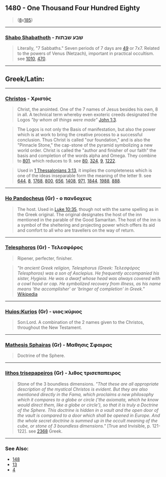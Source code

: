 ## 1480 - One Thousand Four Hundred Eighty
> ([8](8)x[185](185))

---

### [Shabo Shabathoth](/keys/ShBO.ShBThVTh) - שבע שבתות
> Literally, "7 Sabbaths." Seven periods of 7 days are [49](49) or 7x7. Related to the powers of Venus (Netzach), important in practical occultism. see [1010](1010), [470](470).

---

## Greek/Latin:

---

### [Christos](/greek?word=) - Χριστός
> Christ, the anointed. One of the 7 names of Jesus besides his own, 8 in all. A technical term whereby even exoteric creeds designated the Logos *"by whom all things were made"* [John 1:3](http://biblehub.com/john/1-3.htm).

> The Logos is not only the Basis of manifestation, but also the power which is at work to bring the creative process to a successful conclusion. Thus Christ is called "our foundation," and is also the "Pinnacle Stone," the cap-stone of the pyramid symbolizing a new world order. Christ is called the "author and finisher of our faith" the basis and completion of the words alpha and Omega. They combine to [801](801), which reduces to 9. see [80](80), [324](324), [9](9), [1222](1222).

> Used in [1 Thessalonians 3:13](http://biblehub.com/1_thessalonians/3-13.htm), it implies the completeness which is one of the ideas inseparable form the meaning of the letter 9. see [644](644), [8](8), [1768](1768), [800](800), [656](656), [1408](1408), [971](971), [1844](1844), [1988](1988), [888](888).

---

### [Ho Pandocheus](/greek?word=o+pandocheus) (Gr) - ο πανδοχευς
> The host. Used in [Luke 10:35](http://biblehub.com/luke/10-35.htm), though not with the same spelling as in the Greek original. The original designates the host of the inn mentioned in the parable of the Good Samaritan. The host of the inn is a symbol of the sheltering and projecting power which offers its aid and comfort to all who are travellers on the way of return.

---

### [Telesphoros](/greek?word=) (Gr) - Τελεσφόρος
> Ripener, perfecter, finisher.

> *"In ancient Greek religion, Telesphorus (Greek: Τελεσφόρος Telesphoros) was a son of Asclepius. He frequently accompanied his sister, Hygieia. He was a dwarf whose head was always covered with a cowl hood or cap. He symbolized recovery from illness, as his name means 'the accomplisher' or 'bringer of completion' in Greek."* [Wikipedia](https://en.wikipedia.org/wiki/Telesphorus_%28mythology%29)

---

### [Huios:Kurios](/greek?word=uios.kurios) (Gr) - υιος:κύριος
> Son:Lord. A combination of the 2 names given to the Christos, throughout the New Testament.

---

### [Mathesis Sphairas](/greek?word=mathhsis.sphairas) (Gr) - Μαθησις Σφαιρας
> Doctrine of the Sphere.

---

### [lithos trisepapeiros](/greek?word=lithos+trisepapeiros) (Gr) - λιθος τρισεπαπειρος
> Stone of the 3 boundless dimensions. *"That these are all appropriate description of the mystical Christos is evident. But they are also mentioned directly in the Fama, which proclaims a new philosophy which it compares to a globe or circle ('the axiomata, which he know would direct them, like a globe or circle'), so that it is truly a Doctrine of the Sphere. This doctrine is hidden in a vault and the open door of the vault is compared to a door which shall be opened in Europe. And the whole secret doctrine is summed up in the occult meaning of the cube, or stone of 3 boundless dimensions."* [True and Invisible, p. 121-122]. see [2368](2368) Greek.

---

### See Also:

- [148](148)
- [13](13)
- [4](4)
